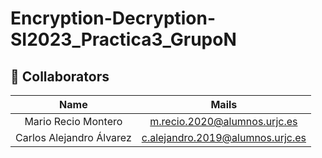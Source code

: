 # Encryption-Decryption-SI2023_Practica3_GrupoN
## 👤 Collaborators

|          **Name**           | **Mails** |
|:---------------------------:|:-------------------:|
|     Mario Recio Montero     |     m.recio.2020@alumnos.urjc.es     |
|   Carlos Alejandro Álvarez  |     c.alejandro.2019@alumnos.urjc.es  |
